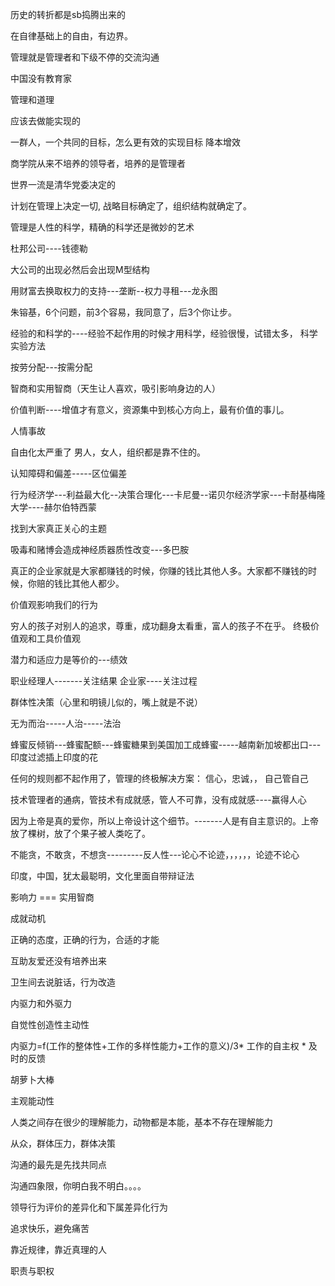 历史的转折都是sb捣腾出来的

在自律基础上的自由，有边界。

管理就是管理者和下级不停的交流沟通

中国没有教育家

管理和道理 

应该去做能实现的

一群人，一个共同的目标，怎么更有效的实现目标  降本增效

商学院从来不培养的领导者，培养的是管理者

世界一流是清华党委决定的

计划在管理上决定一切,  战略目标确定了，组织结构就确定了。

管理是人性的科学，精确的科学还是微妙的艺术

杜邦公司----钱德勒

大公司的出现必然后会出现M型结构

用财富去换取权力的支持---垄断--权力寻租---龙永图

朱镕基，6个问题，前3个容易，我同意了，后3个你让步。

经验的和科学的----经验不起作用的时候才用科学，经验很慢，试错太多， 科学实验方法


按劳分配---按需分配

智商和实用智商（天生让人喜欢，吸引影响身边的人）

价值判断----增值才有意义，资源集中到核心方向上，最有价值的事儿。

人情事故

自由化太严重了
男人，女人，组织都是靠不住的。

认知障碍和偏差-----区位偏差

行为经济学---利益最大化--决策合理化---卡尼曼--诺贝尔经济学家---卡耐基梅隆大学----赫尔伯特西蒙

找到大家真正关心的主题

吸毒和赌博会造成神经质器质性改变---多巴胺

真正的企业家就是大家都赚钱的时候，你赚的钱比其他人多。大家都不赚钱的时候，你赔的钱比其他人都少。

价值观影响我们的行为

穷人的孩子对别人的追求，尊重，成功翻身太看重，富人的孩子不在乎。  终极价值观和工具价值观

潜力和适应力是等价的---绩效

职业经理人-------关注结果  企业家----关注过程

群体性决策（心里和明镜儿似的，嘴上就是不说）

无为而治-----人治-----法治

蜂蜜反倾销---蜂蜜配额---蜂蜜糖果到美国加工成蜂蜜-----越南新加坡都出口---印度过滤插上印度的花

任何的规则都不起作用了，管理的终极解决方案： 信心，忠诚，， 自己管自己

技术管理者的通病，管技术有成就感，管人不可靠，没有成就感----赢得人心

因为上帝是真的爱你，所以上帝设计这个细节。-------人是有自主意识的。上帝放了棵树，放了个果子被人类吃了。

不能贪，不敢贪，不想贪---------反人性---论心不论迹，，，，，，论迹不论心

印度，中国，犹太最聪明，文化里面自带辩证法

影响力 === 实用智商

成就动机

正确的态度，正确的行为，合适的才能

互助友爱还没有培养出来

卫生间去说脏话，行为改造

内驱力和外驱力

自觉性创造性主动性

内驱力=f(工作的整体性+工作的多样性能力+工作的意义)/3*  工作的自主权 * 及时的反馈

胡萝卜大棒

主观能动性

人类之间存在很少的理解能力，动物都是本能，基本不存在理解能力

从众，群体压力，群体决策

沟通的最先是先找共同点

沟通四象限，你明白我不明白。。。。

领导行为评价的差异化和下属差异化行为

追求快乐，避免痛苦

靠近规律，靠近真理的人

职责与职权